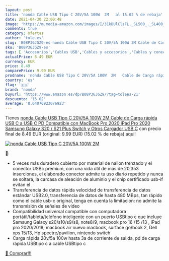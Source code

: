 ```yaml
---
layout: post
title: 'nonda Cable USB Tipo C 20V/5A 100W  2M   al 15.02 % de rebaja'
date: 2021-04-30 22:00:48
image: 'https://m.media-amazon.com/images/I/31kDUlClsFL._SL500_._SL400_.jpg'
comments: true
category: ofertas
author: 'tole.es'
slug: 'B08P36JGZ9-es nonda Cable USB Tipo C 20V/5A 100W 2M Cable de Carga...'
sku: 'B08P36JGZ9-es'
tags: [ 'Accesorios','Cables USB','Cables y accesorios','Cables y conectores','Informática','ipad','nonda', ]
actualPrice: 8.49 EUR
currency: EUR
price: 8.49
comparePrice: 9.99 EUR
prodname: 'nonda Cable USB Tipo C 20V/5A 100W  2M   Cable de Carga rápida USB C a USB C PD  Compatible con MacBook Pro 2020 iPad Pro 2020 Samsung Galaxy S20 / S21 Plus  Switch y Otros Cargador USB C'
country: 'es'
flag: '🇪🇸'
brand: 'nonda'
buyurl: 'https://www.amazon.es/dp/B08P36JGZ9/?tag=tolees-21'
descuento: '15.02'
average: '8.64076923076923'
---
```


Tienes [nonda Cable USB Tipo C 20V/5A 100W  2M   Cable de Carga rápida USB C a USB C PD  Compatible con MacBook Pro 2020 iPad Pro 2020 Samsung Galaxy S20 / S21 Plus  Switch y Otros Cargador USB C](https://www.amazon.es/dp/B08P36JGZ9/?tag=tolees-21) con precio final de  8.49 EUR (original: 9.99 EUR) (15.02 %  de rebaja) aqui!

[![nonda Cable USB Tipo C 20V/5A 100W  2M  ](https://m.media-amazon.com/images/I/31kDUlClsFL._SL500_._SL400_.jpg)](https://www.amazon.es/dp/B08P36JGZ9/?tag=tolees-21)

🔎:

- 5 veces más duradero cubierto por material de nailon trenzado y el conector USBc premium, con una vida útil de más de 20,353 inserciones, el elaborado conector admite tu uso diario repetido y nunca se soltará, la carcasa de aleación de aluminio y el chip certificado usb-if evitan el
- Transferencia de datos rápida velocidad de transferencia de datos estándar USB2.0, transferencia de datos de hasta 480 MBps, tan rápido como el cable usb-c original, tenga en cuenta la limitación: no admite la transmisión de señales de video
- Compatibilidad universal compatible con computadora portátil/tableta/teléfono inteligente con un puerto USBtipo c que incluye Samsung Galaxy s20/s10/s9/s8, note8/9, macbook pro 16 /15 /13 , iPad pro 2020/2018, macbook air nuevo macbook, surface go/book 2, Dell xps 15/13, Hp spectre/pavilion, nintendo switch
- Carga rápida 20v/5a 100w hasta 3a de corriente de salida, pd de carga rápida USBtipo c a cable USBtipo c

[🛒 Comprar!!!](https://www.amazon.es/dp/B08P36JGZ9/?tag=tolees-21)

